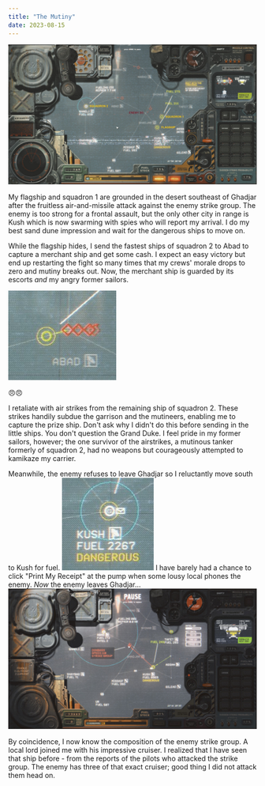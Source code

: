 ```yaml
---
title: "The Mutiny"
date: 2023-08-15
---
```


![Starting Situation](assets/images/2023-08-15/start.jpg)

My flagship and squadron 1 are grounded in the desert southeast of Ghadjar after the fruitless air-and-missile attack against the enemy strike group. The enemy is too strong for a frontal assault, but the only other city in range is Kush which is now swarming with spies who will report my arrival. I do my best sand dune impression and wait for the dangerous ships to move on.

While the flagship hides, I send the fastest ships of squadron 2 to Abad to capture a merchant ship and get some cash. I expect an easy victory but end up restarting the fight so many times that my crews' morale drops to zero and mutiny breaks out. Now, the merchant ship is guarded by its escorts *and* my angry former sailors.

![Abad Situation](assets/images/2023-08-15/abad_situation.jpg)

:angry::angry:

I retaliate with air strikes from the remaining ship of squadron 2. These strikes handily subdue the garrison and the mutineers, enabling me to capture the prize ship. Don't ask why I didn't do this before sending in the little ships. You don't question the Grand Duke. I feel pride in my former sailors, however; the one survivor of the airstrikes, a mutinous tanker formerly of squadron 2, had no weapons but courageously attempted to kamikaze my carrier.

Meanwhile, the enemy refuses to leave Ghadjar so I reluctantly move south to Kush for fuel. ![Kush](assets/images/2023-08-15/kush_dangerous.jpg)
I have barely had a chance to click "Print My Receipt" at the pump when some lousy local phones the enemy. *Now* the enemy leaves Ghadjar...
![Uh oh](assets/images/2023-08-15/end.jpg)

By coincidence, I now know the composition of the enemy strike group. A local lord joined me with his impressive cruiser. I realized that I have seen that ship before - from the reports of the pilots who attacked the strike group. The enemy has three of that exact cruiser; good thing I did not attack them head on.
